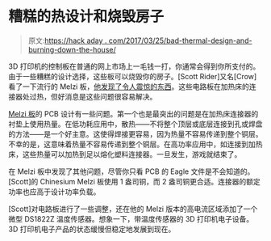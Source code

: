 # 糟糕的热设计和烧毁房子

> 原文:[https://hack aday . com/2017/03/25/bad-thermal-design-and-burning-down-the-house/](https://hackaday.com/2017/03/25/bad-thermal-design-and-burning-down-the-house/)

3D 打印机的控制板在普通的网上市场上一毛钱一打，你通常会得到你所支付的。由于一些糟糕的设计选择，这些板可以烧毁你的房子。[Scott Rider]又名[Crow]看了一下流行的 Melzi 板，[他发现了令人震惊的东西](https://blog.adafruit.com/2017/03/23/the-melzi-problem-or-why-did-my-wanhao-i3-duplicator-catch-on-fire/)。这些电路板在加热床的连接器处过热，但好消息是这些问题很容易解决。

[Melzi 板](http://reprap.org/wiki/Melzi)的 PCB 设计有一些问题。第一个也是最突出的问题是在加热床连接器的衬垫上使用热量。在低功耗应用中，散热——不将整个顶层或底层连接到孔或焊盘的方法——是一个好主意。这使得焊接更容易，因为热量不容易传递到整个铜层。不幸的是，这意味着热量不容易传递到整个铜层。在高功率应用中，如连接到加热床，这些热量可以加热到足以熔化塑料连接器。一旦发生，游戏就结束了。

在 Melzi 板中发现了其他问题，尽管你只看 PCB 的 Eagle 文件是不会知道的。[Scott]的 Chinesium Melzi 板使用 1 盎司铜，而 2 盎司铜更合适。连接器的额定功率也应高于设计功率负载。

[Scott]对电路板进行了一些调整，还在他的 Melzi 版本的高电流区域添加了一个微型 DS1822Z 温度传感器。想象一下，带温度传感器的 3D 打印机电子设备。3D 打印机电子产品的状态缓慢但稳定地发展到现在。